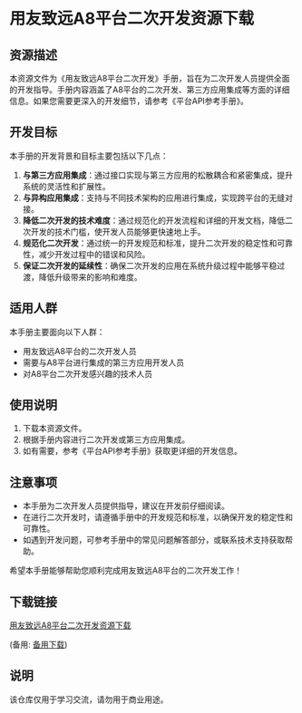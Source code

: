 # 用友致远A8平台二次开发资源下载

## 资源描述

本资源文件为《用友致远A8平台二次开发》手册，旨在为二次开发人员提供全面的开发指导。手册内容涵盖了A8平台的二次开发、第三方应用集成等方面的详细信息。如果您需要更深入的开发细节，请参考《平台API参考手册》。

## 开发目标

本手册的开发背景和目标主要包括以下几点：

1. **与第三方应用集成**：通过接口实现与第三方应用的松散耦合和紧密集成，提升系统的灵活性和扩展性。
2. **与异构应用集成**：支持与不同技术架构的应用进行集成，实现跨平台的无缝对接。
3. **降低二次开发的技术难度**：通过规范化的开发流程和详细的开发文档，降低二次开发的技术门槛，使开发人员能够更快速地上手。
4. **规范化二次开发**：通过统一的开发规范和标准，提升二次开发的稳定性和可靠性，减少开发过程中的错误和风险。
5. **保证二次开发的延续性**：确保二次开发的应用在系统升级过程中能够平稳过渡，降低升级带来的影响和难度。

## 适用人群

本手册主要面向以下人群：

- 用友致远A8平台的二次开发人员
- 需要与A8平台进行集成的第三方应用开发人员
- 对A8平台二次开发感兴趣的技术人员

## 使用说明

1. 下载本资源文件。
2. 根据手册内容进行二次开发或第三方应用集成。
3. 如有需要，参考《平台API参考手册》获取更详细的开发信息。

## 注意事项

- 本手册为二次开发人员提供指导，建议在开发前仔细阅读。
- 在进行二次开发时，请遵循手册中的开发规范和标准，以确保开发的稳定性和可靠性。
- 如遇到开发问题，可参考手册中的常见问题解答部分，或联系技术支持获取帮助。

希望本手册能够帮助您顺利完成用友致远A8平台的二次开发工作！

## 下载链接
[用友致远A8平台二次开发资源下载](https://pan.quark.cn/s/00f5aadcdf7a) 

(备用: [备用下载](https://pan.baidu.com/s/1nWpdnmyyt4qN5duzB1sYCg?pwd=1234))

## 说明

该仓库仅用于学习交流，请勿用于商业用途。
